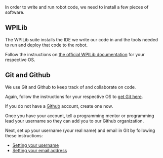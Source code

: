 In order to write and run robot code, we need to install a few pieces of software.

## WPILib

The WPILib suite installs the IDE we write our code in and the tools needed to run and deploy that code to the robot.

Follow the instructions on [the official WPILib documentation](https://wpilib.screenstepslive.com/s/currentCS/m/getting_started/l/999999-installing-c-and-java-development-tools-for-frc) for your respective OS.

## Git and Github

We use Git and Github to keep track of and collaborate on code.

Again, follow the instructions for your respective OS to [get Git here](https://git-scm.com/book/en/v2/Getting-Started-Installing-Git).

If you do not have a [Github](https://github.com) account, create one now.

Once you have your account, tell a programming mentor or programming lead your username so they can add you to our Github organization.

Next, set up your username (your real name) and email in Git by following these instructions: 

- [Setting your username](https://help.github.com/en/articles/setting-your-username-in-git)
- [Setting your email address](https://help.github.com/en/github/setting-up-and-managing-your-github-user-account/setting-your-commit-email-address)
